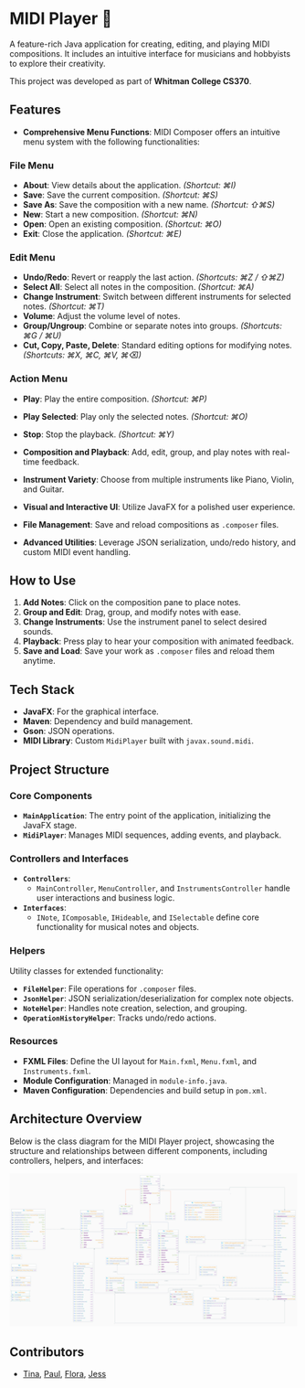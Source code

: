 # MIDI Player 🎵

A feature-rich Java application for creating, editing, and playing MIDI compositions. It includes an intuitive interface for musicians and hobbyists to explore their creativity.

This project was developed as part of **Whitman College CS370**.

## Features

- **Comprehensive Menu Functions**: MIDI Composer offers an intuitive menu system with the following functionalities:

### File Menu
- **About**: View details about the application. *(Shortcut: ⌘I)*
- **Save**: Save the current composition. *(Shortcut: ⌘S)*
- **Save As**: Save the composition with a new name. *(Shortcut: ⇧⌘S)*
- **New**: Start a new composition. *(Shortcut: ⌘N)*
- **Open**: Open an existing composition. *(Shortcut: ⌘O)*
- **Exit**: Close the application. *(Shortcut: ⌘E)*

### Edit Menu
- **Undo/Redo**: Revert or reapply the last action. *(Shortcuts: ⌘Z / ⇧⌘Z)*
- **Select All**: Select all notes in the composition. *(Shortcut: ⌘A)*
- **Change Instrument**: Switch between different instruments for selected notes. *(Shortcut: ⌘T)*
- **Volume**: Adjust the volume level of notes.
- **Group/Ungroup**: Combine or separate notes into groups. *(Shortcuts: ⌘G / ⌘U)*
- **Cut, Copy, Paste, Delete**: Standard editing options for modifying notes. *(Shortcuts: ⌘X, ⌘C, ⌘V, ⌘⌫)*

### Action Menu
- **Play**: Play the entire composition. *(Shortcut: ⌘P)*
- **Play Selected**: Play only the selected notes. *(Shortcut: ⌘O)*
- **Stop**: Stop the playback. *(Shortcut: ⌘Y)*

- **Composition and Playback**: Add, edit, group, and play notes with real-time feedback.
- **Instrument Variety**: Choose from multiple instruments like Piano, Violin, and Guitar.
- **Visual and Interactive UI**: Utilize JavaFX for a polished user experience.
- **File Management**: Save and reload compositions as `.composer` files.
- **Advanced Utilities**: Leverage JSON serialization, undo/redo history, and custom MIDI event handling.


## How to Use

1. **Add Notes**: Click on the composition pane to place notes.
2. **Group and Edit**: Drag, group, and modify notes with ease.
3. **Change Instruments**: Use the instrument panel to select desired sounds.
4. **Playback**: Press play to hear your composition with animated feedback.
5. **Save and Load**: Save your work as `.composer` files and reload them anytime.


## Tech Stack

- **JavaFX**: For the graphical interface.
- **Maven**: Dependency and build management.
- **Gson**: JSON operations.
- **MIDI Library**: Custom `MidiPlayer` built with `javax.sound.midi`.

## Project Structure

### Core Components

- **`MainApplication`**: The entry point of the application, initializing the JavaFX stage.
- **`MidiPlayer`**: Manages MIDI sequences, adding events, and playback.

### Controllers and Interfaces

- **`Controllers`**:
  - `MainController`, `MenuController`, and `InstrumentsController` handle user interactions and business logic.
- **`Interfaces`**:
  - `INote`, `IComposable`, `IHideable`, and `ISelectable` define core functionality for musical notes and objects.

### Helpers

Utility classes for extended functionality:
- **`FileHelper`**: File operations for `.composer` files.
- **`JsonHelper`**: JSON serialization/deserialization for complex note objects.
- **`NoteHelper`**: Handles note creation, selection, and grouping.
- **`OperationHistoryHelper`**: Tracks undo/redo actions.

### Resources

- **FXML Files**: Define the UI layout for `Main.fxml`, `Menu.fxml`, and `Instruments.fxml`.
- **Module Configuration**: Managed in `module-info.java`.
- **Maven Configuration**: Dependencies and build setup in `pom.xml`.

## Architecture Overview

Below is the class diagram for the MIDI Player project, showcasing the structure and relationships between different components, including controllers, helpers, and interfaces:

![Class Diagram](./class-diagram.png)

## Contributors

- [Tina](https://github.com/pudding2718), [Paul](https://github.com/laolarou726), [Flora](https://github.com/florataagen), [Jess](https://github.com/Jess-Lilly)

